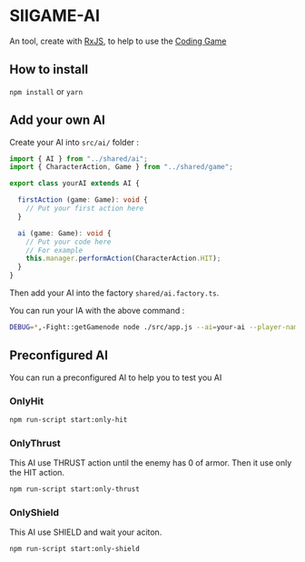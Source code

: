 # SIIGAME-AI

An tool, create with [RxJS](https://github.com/Reactive-Extensions/RxJS), to help to use the [Coding Game](https://coding-game.swat-sii.fr)

## How to install

`npm install` or `yarn`

## Add your own AI

Create your AI into `src/ai/` folder :

```typescript
import { AI } from "../shared/ai";
import { CharacterAction, Game } from "../shared/game";

export class yourAI extends AI {

  firstAction (game: Game): void {
    // Put your first action here
  }

  ai (game: Game): void {
    // Put your code here
    // For example
    this.manager.performAction(CharacterAction.HIT);
  }
}
```

Then add your AI into the factory `shared/ai.factory.ts`.

You can run your IA with the above command :

```bash
DEBUG=*,-Fight::getGamenode node ./src/app.js --ai=your-ai --player-name=your-name --character=warrior
```

## Preconfigured AI

You can run a preconfigured AI to help you to test you AI

### OnlyHit
 
```bash
npm run-script start:only-hit 
```

### OnlyThrust

This AI use THRUST action until the enemy has 0 of armor. Then it use only the HIT action.

```bash
npm run-script start:only-thrust
```

### OnlyShield

This AI use SHIELD and wait your aciton.

```bash
npm run-script start:only-shield
```
